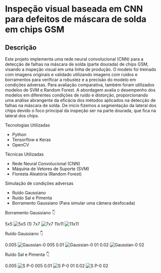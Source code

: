 # Inspeção visual baseada em CNN para defeitos de máscara de solda em chips GSM

## Descrição
Este projeto implementa uma rede neural convolucional (CNN) para a detecção de falhas na máscara de solda (parte dourada) de chips GSM, visando a inspeção visual em uma linha de produção. O modelo foi treinado com imagens originais e validado utilizando imagens com ruídos e borramentos para verificar a robustez e a precisão do modelo em condições adversas. Para avaliação comparativa, também foram utilizados modelos de SVM e Random Forest. A abordagem avalia o desempenho dos modelos em diferentes condições de ruído e distorção, proporcionando uma análise abrangente da eficácia dos métodos aplicados na detecção de falhas na máscara de solda. De inicio fizemos a segmentação da lateral dos chips devido o foco principal da inspeção ser na parte dourada, que fica na lateral dos chips.

Tecnologias Utilizadas
- Python
- Tensorflow e Keras
- OpenCV

Técnicas Utilizadas
- Rede Neural Convolucional (CNN)
- Máquina de Vetores de Suporte (SVM)
- Floresta Aleatória (Random Forest)

Simulação de condições adversas
- Ruído Gaussiano
- Ruído Sal e Pimenta
- Borramento Gaussiano (Para simular uma câmera desfocada)


Borramento Gaussiano 👇

5x5
![5x5 (1)](https://github.com/WalterJonas/Inspecao-visual-baseada-em-CNN-para-deteccao-de-defeitos-de-mascara-de-solda-em-chips-GSM/assets/74218624/cb784d0f-9381-462a-b4f7-303e0c23833f)
7x7
![7x7](https://github.com/WalterJonas/Inspecao-visual-baseada-em-CNN-para-deteccao-de-defeitos-de-mascara-de-solda-em-chips-GSM/assets/74218624/4ef15f6a-d60b-4798-aab7-fb34f7ed9110)
11x11
![11x11](https://github.com/WalterJonas/Inspecao-visual-baseada-em-CNN-para-deteccao-de-defeitos-de-mascara-de-solda-em-chips-GSM/assets/74218624/a88daf46-f85e-41a7-b448-182e869e2871)


Ruído Gaussiano 👇

0.005
![Gaussian-0 005](https://github.com/WalterJonas/Inspecao-visual-baseada-em-CNN-para-deteccao-de-defeitos-de-mascara-de-solda-em-chips-GSM/assets/74218624/079b3f67-7fc4-4df8-ad1e-c822509613dd)
0.01
![Gaussian-0 01](https://github.com/WalterJonas/Inspecao-visual-baseada-em-CNN-para-deteccao-de-defeitos-de-mascara-de-solda-em-chips-GSM/assets/74218624/737f0125-8790-4506-a1f7-2dfad6347723)
0.02
![Gaussian-0 02](https://github.com/WalterJonas/Inspecao-visual-baseada-em-CNN-para-deteccao-de-defeitos-de-mascara-de-solda-em-chips-GSM/assets/74218624/89b824a5-7153-4707-82bc-6df765ba418d)


Ruído Sal e Pimenta 👇

0.005
![S P-0 005](https://github.com/WalterJonas/Inspecao-visual-baseada-em-CNN-para-deteccao-de-defeitos-de-mascara-de-solda-em-chips-GSM/assets/74218624/9e36e729-8b24-4ded-98cc-63ad691f4e62)
0.01
![S P-0 01](https://github.com/WalterJonas/Inspecao-visual-baseada-em-CNN-para-deteccao-de-defeitos-de-mascara-de-solda-em-chips-GSM/assets/74218624/7de426e2-32ad-454c-83e7-20d6b916ce3f)
0.02 
![S P-0 02](https://github.com/WalterJonas/Inspecao-visual-baseada-em-CNN-para-deteccao-de-defeitos-de-mascara-de-solda-em-chips-GSM/assets/74218624/df2c69f8-6e6e-484b-aafc-6aa1e3aceb1d)




